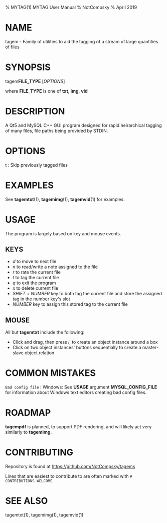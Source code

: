 % MYTAG(1) MYTAG User Manual
% NotCompsky
% April 2019

# NAME

tagem - Family of utilities to aid the tagging of a stream of large quantities of files

# SYNOPSIS

tagem**FILE_TYPE** [*OPTIONS*]

where **FILE_TYPE** is one of **txt**, **img**, **vid**

# DESCRIPTION

A Qt5 and MySQL C++ GUI program designed for rapid heirarchical tagging of many files, file paths being provided by STDIN.

# OPTIONS

t
:   Skip previously tagged files

# EXAMPLES

See **tagemtxt**(1), **tagemimg**(1), **tagemvid**(1) for examples.

# USAGE

The program is largely based on key and mouse events.

## KEYS

* *d* to move to next file
* *n* to read/write a note assigned to the file
* *r* to rate the current file
* *t* to tag the current file
* *q* to exit the program
* *x* to delete current file
* *SHIFT* + *NUMBER* key to both tag the current file and store the assigned tag in the number key's slot
* *NUMBER* key to assign this stored tag to the current file

## MOUSE

All but **tagemtxt** include the following:

* Click and drag, then press *i*, to create an object instance around a box
* Click on two object instances' buttons sequentially to create a master-slave object relation


# COMMON MISTAKES

`Bad config file`
:   Windows: See **USAGE** argument **MYSQL_CONFIG_FILE** for information about Windows text editors creating bad config files.

# ROADMAP

**tagempdf** is planned, to support PDF rendering, and will likely act very similarly to **tagemimg**.

# CONTRIBUTING

Repository is found at https://github.com/NotCompsky/tagems

Lines that are easiest to contribute to are often marked with `# CONTRIBUTIONS WELCOME`

# SEE ALSO
tagemtxt(1), tagemimg(1), tagemvid(1)
